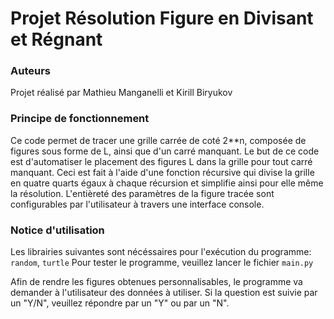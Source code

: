 # Projet Résolution Figure en Divisant et Régnant

### Auteurs
Projet réalisé par Mathieu Manganelli et Kirill Biryukov

### Principe de fonctionnement
Ce code permet de tracer une grille carrée de coté 2**n, composée de figures sous forme de L, ainsi que d'un carré manquant. Le but de ce code est d'automatiser le placement des figures L dans la grille pour tout carré manquant. Ceci est fait à l'aide d'une fonction récursive qui divise la grille en quatre quarts égaux à chaque récursion et simplifie ainsi pour elle même la résolution.
L'entièreté des paramètres de la figure tracée sont configurables par l'utilisateur à travers une interface console.

### Notice d'utilisation
Les librairies suivantes sont nécéssaires pour l'exécution du programme: `random`, `turtle`
Pour tester le programme, veuillez lancer le fichier `main.py`

Afin de rendre les figures obtenues personnalisables, le programme va demander à l'utilisateur des données à utiliser. Si la question est suivie par un "Y/N", veuillez répondre par un "Y" ou par un "N".